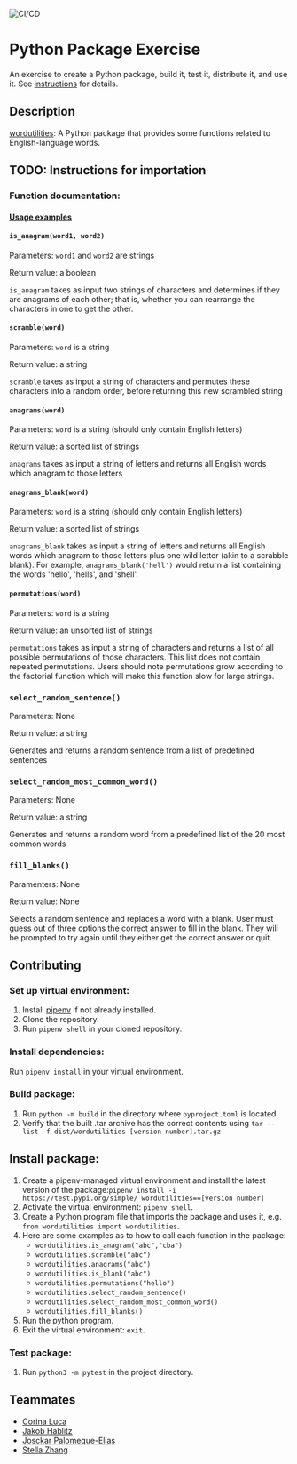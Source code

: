 ![CI/CD](https://github.com/software-students-spring2024/3-python-package-exercise-snailman/actions/workflows/build.yml/badge.svg)

# Python Package Exercise

An exercise to create a Python package, build it, test it, distribute it, and use it. See [instructions](./instructions.md) for details.

## Description

[wordutilities](https://test.pypi.org/project/wordutilities/): A Python package that provides some functions related to English-language words.

## TODO: Instructions for importation

### Function documentation:

#### [Usage examples](sample.py)

#### `is_anagram(word1, word2)`
Parameters: `word1` and `word2` are strings

Return value: a boolean

`is_anagram` takes as input two strings of characters and determines if they are anagrams of each other; that is, whether you can rearrange the characters in one to get the other.

#### `scramble(word)`
Parameters: `word` is a string

Return value: a string

`scramble` takes as input a string of characters and permutes these characters into a random order, before returning this new scrambled string

#### `anagrams(word)`
Parameters: `word` is a string (should only contain English letters)

Return value: a sorted list of strings

`anagrams` takes as input a string of letters and returns all English words which anagram to those letters

#### `anagrams_blank(word)`
Parameters: `word` is a string (should only contain English letters)

Return value: a sorted list of strings

`anagrams_blank` takes as input a string of letters and returns all English words which anagram to those letters plus one wild letter (akin to a scrabble blank).  For example, `anagrams_blank('hell')` would return a list containing the words 'hello', 'hells', and 'shell'.

#### `permutations(word)`
Parameters: `word` is a string

Return value: an unsorted list of strings

`permutations` takes as input a string of characters and returns a list of all possible permutations of those characters.   This list does not contain repeated permutations.  Users should note permutations grow according to the factorial function which will make this function slow for large strings.

### `select_random_sentence()`
Parameters: None

Return value: a string

Generates and returns a random sentence from a list of predefined sentences

### `select_random_most_common_word()`
Parameters: None

Return value: a string

Generates and returns a random word from a predefined list of the 20 most common words

### `fill_blanks()`
Paramenters: None

Return value: None

Selects a random sentence and replaces a word with a blank. User must guess out of three options the correct answer to fill in the blank. They will be prompted to try again until they either get the correct answer or quit.

## Contributing

### Set up virtual environment:

1. Install [pipenv](https://github.com/nyu-software-engineering/python-package-example?tab=readme-ov-file) if not already installed.
2. Clone the repository.
3. Run `pipenv shell` in your cloned repository.


### Install dependencies:

Run `pipenv install` in your virtual environment.

### Build package:

1. Run `python -m build` in the directory where `pyproject.toml` is located.
2. Verify that the built .tar archive has the correct contents using `tar --list -f dist/wordutilities-[version number].tar.gz`

## Install package:

1. Create a pipenv-managed virtual environment and install the latest version of the package:`pipenv install -i https://test.pypi.org/simple/ wordutilities==[version number]`
2. Activate the virtual environment: `pipenv shell`.
3. Create a Python program file that imports the package and uses it, e.g. `from wordutilities import wordutilities`.
4. Here are some examples as to how to call each function in the package:
    - `wordutilities.is_anagram("abc","cba")`
    - `wordutilities.scramble("abc")`
    - `wordutilities.anagrams("abc")`
    - `wordutilities.is_blank("abc")`
    - `wordutilities.permutations("hello")`
    - `wordutilities.select_random_sentence()`
    - `wordutilities.select_random_most_common_word()`
    - `wordutilities.fill_blanks()`
5. Run the python program.
6. Exit the virtual environment: `exit`.



### Test package:

1. Run `python3 -m pytest` in the project directory.

## Teammates

* [Corina Luca](https://github.com/CorinaLucaFocsan)
* [Jakob Hablitz](https://github.com/jsh9965)
* [Josckar Palomeque-Elias](https://github.com/josckar)
* [Stella Zhang](https://github.com/qq3173732005)
